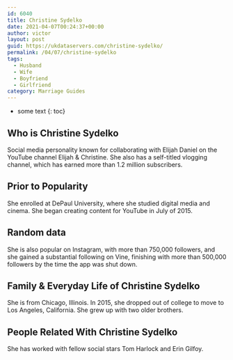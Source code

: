 ```yaml
---
id: 6040
title: Christine Sydelko
date: 2021-04-07T00:24:37+00:00
author: victor
layout: post
guid: https://ukdataservers.com/christine-sydelko/
permalink: /04/07/christine-sydelko
tags:
  - Husband
  - Wife
  - Boyfriend
  - Girlfriend
category: Marriage Guides
---
```


* some text
{: toc}


## Who is Christine Sydelko



Social media personality known for collaborating with Elijah Daniel on the YouTube channel Elijah & Christine. She also has a self-titled vlogging channel, which has earned more than 1.2 million subscribers. 

                
                
                
## Prior to Popularity



She enrolled at DePaul University, where she studied digital media and cinema. She began creating content for YouTube in July of 2015. 

                
                
                
## Random data



She is also popular on Instagram, with more than 750,000 followers, and she gained a substantial following on Vine, finishing with more than 500,000 followers by the time the app was shut down. 

                
                
                
## Family & Everyday Life of Christine Sydelko



She is from Chicago, Illinois. In 2015, she dropped out of college to move to Los Angeles, California. She grew up with two older brothers. 

                
                
                
## People Related With Christine Sydelko



She has worked with fellow social stars Tom Harlock and Erin Gilfoy. 

                
              
            
          
          
          